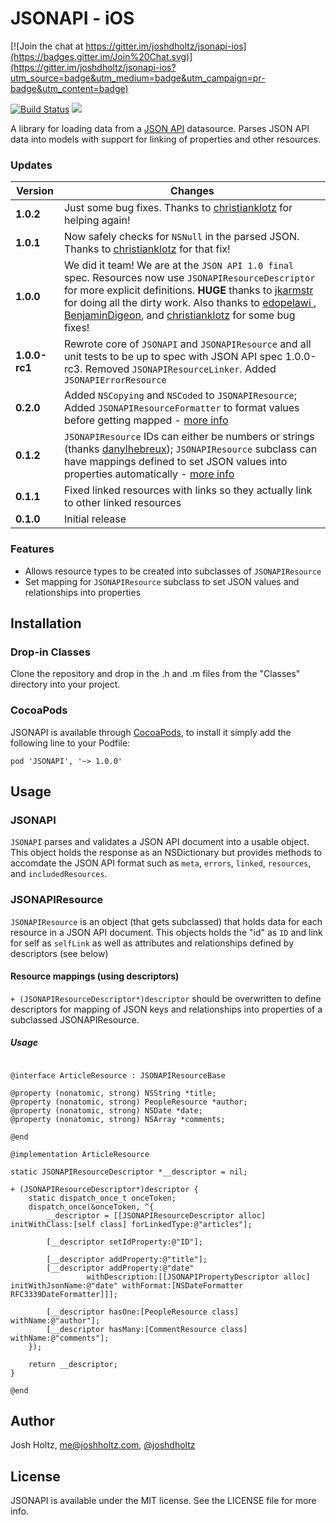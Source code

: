 # JSONAPI - iOS

[![Join the chat at https://gitter.im/joshdholtz/jsonapi-ios](https://badges.gitter.im/Join%20Chat.svg)](https://gitter.im/joshdholtz/jsonapi-ios?utm_source=badge&utm_medium=badge&utm_campaign=pr-badge&utm_content=badge)

[![Build Status](https://travis-ci.org/joshdholtz/jsonapi-ios.png?branch=master)](https://travis-ci.org/joshdholtz/jsonapi-ios)
![](https://cocoapod-badges.herokuapp.com/v/JSONAPI/badge.png)

A library for loading data from a [JSON API](http://jsonapi.org) datasource. Parses JSON API data into models with support for linking of properties and other resources.

### Updates

Version | Changes
--- | ---
**1.0.2** | Just some bug fixes. Thanks to [christianklotz](https://github.com/christianklotz) for helping again!
**1.0.1** | Now safely checks for `NSNull` in the parsed JSON. Thanks to [christianklotz](https://github.com/christianklotz) for that fix!
**1.0.0** | We did it team! We are at the `JSON API 1.0 final` spec. Resources now use `JSONAPIResourceDescriptor` for more explicit definitions. **HUGE** thanks to [jkarmstr](https://github.com/jkarmstr) for doing all the dirty work. Also thanks to [edopelawi ](https://github.com/edopelawi ), [BenjaminDigeon](https://github.com/BenjaminDigeon), and [christianklotz](https://github.com/christianklotz) for some bug fixes!
**1.0.0-rc1** | Rewrote core of `JSONAPI` and `JSONAPIResource` and all unit tests to be up to spec with JSON API spec 1.0.0-rc3. Removed `JSONAPIResourceLinker`. Added `JSONAPIErrorResource`
**0.2.0** | Added `NSCopying` and `NSCoded` to `JSONAPIResource`; Added `JSONAPIResourceFormatter` to format values before getting mapped - [more info](#formatter)
**0.1.2** | `JSONAPIResource` IDs can either be numbers or strings (thanks [danylhebreux](https://github.com/danylhebreux)); `JSONAPIResource` subclass can have mappings defined to set JSON values into properties automatically - [more info](#resource-mappings)
**0.1.1** | Fixed linked resources with links so they actually link to other linked resources
**0.1.0** | Initial release

### Features
- Allows resource types to be created into subclasses of `JSONAPIResource`
- Set mapping for `JSONAPIResource` subclass to set JSON values and relationships into properties

## Installation

### Drop-in Classes
Clone the repository and drop in the .h and .m files from the "Classes" directory into your project.

### CocoaPods

JSONAPI is available through [CocoaPods](http://cocoapods.org), to install
it simply add the following line to your Podfile:

    pod 'JSONAPI', '~> 1.0.0'

## Usage

### JSONAPI
`JSONAPI` parses and validates a JSON API document into a usable object. This object holds the response as an NSDictionary but provides methods to accomdate the JSON API format such as `meta`, `errors`, `linked`, `resources`, and `includedResources`.

### JSONAPIResource
`JSONAPIResource` is an object (that gets subclassed) that holds data for each resource in a JSON API document. This objects holds the "id" as `ID` and link for self as `selfLink` as well as attributes and relationships defined by descriptors (see below)

#### Resource mappings (using descriptors)
`+ (JSONAPIResourceDescriptor*)descriptor` should be overwritten to define descriptors for mapping of JSON keys and relationships into properties of a subclassed JSONAPIResource.

##### Usage

````objc

@interface ArticleResource : JSONAPIResourceBase

@property (nonatomic, strong) NSString *title;
@property (nonatomic, strong) PeopleResource *author;
@property (nonatomic, strong) NSDate *date;
@property (nonatomic, strong) NSArray *comments;

@end

@implementation ArticleResource

static JSONAPIResourceDescriptor *__descriptor = nil;

+ (JSONAPIResourceDescriptor*)descriptor {
    static dispatch_once_t onceToken;
    dispatch_once(&onceToken, ^{
        __descriptor = [[JSONAPIResourceDescriptor alloc] initWithClass:[self class] forLinkedType:@"articles"];

        [__descriptor setIdProperty:@"ID"];

        [__descriptor addProperty:@"title"];
        [__descriptor addProperty:@"date"
                 withDescription:[[JSONAPIPropertyDescriptor alloc] initWithJsonName:@"date" withFormat:[NSDateFormatter RFC3339DateFormatter]]];

        [__descriptor hasOne:[PeopleResource class] withName:@"author"];
        [__descriptor hasMany:[CommentResource class] withName:@"comments"];
    });

    return __descriptor;
}

@end

````

## Author

Josh Holtz, me@joshholtz.com, [@joshdholtz](https://twitter.com/joshdholtz)

## License

JSONAPI is available under the MIT license. See the LICENSE file for more info.
